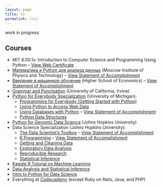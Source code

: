 ```yaml
---
layout: page
title: CV
permalink: /cv/
---
```


<p class="in-progress">work in progress</p>

## Courses 

* MIT 6.00.1x: Introduction to Computer Science and Programming Using Python – <a href="https://courses.edx.org/certificates/a0da1fc2bfc745af9e3b2802105ff5dc" target="_blank">View Web Certificate</a>
* <a href="https://www.coursera.org/learn/mathematics-and-python/home/welcome">Математика и Python для анализа данных</a> (Moscow Institute of Physics and Technology) – <a href="https://www.coursera.org/account/accomplishments/records/W82UVA27KM6U" target="_blank">View Statement of Accomplishment</a>
* <a href="https://www.coursera.org/learn/vvedenie-mashinnoe-obuchenie/home/info">Введение в машинное обучение</a> (Higher School of Economics) – <a href="https://www.coursera.org/account/accomplishments/records/WUPNNFRC9R9U" target="_blank">View Statement of Accomplishment</a>
* <a href="https://www.coursera.com/learn/grammar-punctuation" target="_blank">Grammar and Punctuation</a> (University of California, Irvine)
* <a href="https://www.coursera.org/specializations/python">Python for Everybody Specialization</a> (University of Michigan): 
    * <a href="https://www.coursera.com/learn/python" target="_blank">Programming for Everybody (Getting Started with Python)</a>
    * <a href="https://www.coursera.com/learn/python-network-data" target="_blank">Using Python to Access Web Data</a>
    * <a href="https://www.coursera.com/learn/python-databases" target="_blank">Using Databases with Python</a> – <a href="https://www.coursera.org/account/accomplishments/verify/4X7739F2GBHS" target="_blank">View Statement of Accomplishment</a>
    * <a href="https://www.coursera.com/learn/python-data" target="_blank">Python Data Structures</a>
* <a href="https://www.coursera.com/course/genpython" target="_blank">Python for Genomic Data Science</a> (Johns Hopkins University)
* Data Science Specialization (Johns Hopkins University):
    * <a href="https://www.coursera.com/course/datascitoolbox" target="_blank">The Data Scientist’s Toolbox</a> – <a href="https://www.coursera.org/account/accomplishments/records/8V5CAMQU2S2G" target="_blank">View Statement of Accomplishment</a>
    * <a href="https://www.coursera.com/course/rprog" target="_blank">R Programming</a> – <a href="https://www.coursera.org/account/accomplishments/records/3PE2MRX6F36X" target="_blank">View Statement of Accomplishment</a>
    * <a href="https://www.coursera.com/course/getdata" target="_blank">Getting and Cleaning Data</a>
    * <a href="https://www.coursera.com/course/exdata" target="_blank">Exploratory Data Analysis</a>
    * <a href="https://www.coursera.com/course/repdata" target="_blank">Reproducible Research</a>
    * <a href="https://www.coursera.com/course/statinference" target="_blank">Statistical Inference</a>
* [Kaggle R Tutorial on Machine Learning](https://www.datacamp.com/courses/kaggle-r-tutorial-on-machine-learning)
* [Data Analysis and Statistical Inference](https://www.datacamp.com/courses/statistical-inference-and-data-analysis)
* [Intro to Python for Data Science](https://campus.datacamp.com/courses/intro-to-python-for-data-science)
* Everything at [Codecademy](https://www.codecademy.com/) (except Ruby on Rails, Java, and PHP)
